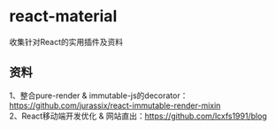 # react-material
收集针对React的实用插件及资料

## 资料
1、整合pure-render & immutable-js的decorator：https://github.com/jurassix/react-immutable-render-mixin  
2、React移动端开发优化 & 网站直出：https://github.com/lcxfs1991/blog
